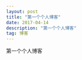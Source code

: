 ```yaml
---
layout: post
title: "第一个个人博客"
date: 2017-04-14 
description: "第一个个人博客"
tag: 博客 
---   
```

<p>
第一个个人博客
<p>



